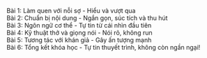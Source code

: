Bài 1: Làm quen với nỗi sợ - Hiểu và vượt qua  
Bài 2: Chuẩn bị nội dung - Ngắn gọn, súc tích và thu hút  
Bài 3: Ngôn ngữ cơ thể - Tự tin từ cái nhìn đầu tiên  
Bài 4: Kỹ thuật thở và giọng nói - Nói rõ, không run  
Bài 5: Tương tác với khán giả - Gây ấn tượng mạnh  
Bài 6: Tổng kết khóa học - Tự tin thuyết trình, không còn ngần ngại!
